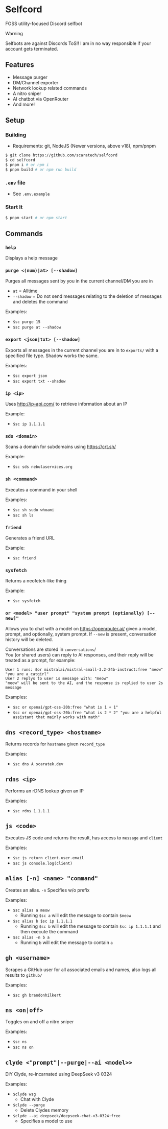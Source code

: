 # Selfcord
FOSS utility-focused Discord selfbot
> [!WARNING]
> Selfbots are against Discords ToS!! I am in no way responsible if your account gets terminated.

## Features
- Message purger
- DM/Channel exporter
- Network lookup related commands
- A nitro sniper
- AI chatbot via OpenRouter
- And more!

## Setup
### Building
- Requirements: git, NodeJS (Newer versions, above v18), npm/pnpm
```sh
$ git clone https://github.com/scaratech/selfcord
$ cd selfcord
$ pnpm i # or npm i
$ pnpm build # or npm run build
```
### `.env` file
- See `.env.example`

### Start It
```sh
$ pnpm start # or npm start
```

## Commands
### `help`
Displays a help message

### `purge <(num)|at> [--shadow]`
Purges all messages sent by you in the current channel/DM you are in
- `at` = Alltime
 - `--shadow` = Do not send messages relating to the deletion of messages and deletes the command

Examples:
- `$sc purge 15`
- `$sc purge at --shadow`

### `export <json|txt> [--shadow]`
Exports all messages in the current channel you are in to `exports/` with a specified file type. Shadow works the same.

Examples:
- `$sc export json`
- `$sc export txt --shadow`

### `ip <ip>`
Uses http://ip-api.com/ to retrieve information about an IP

Example:
- `$sc ip 1.1.1.1`

### `sds <domain>`
Scans a domain for subdomains using https://crt.sh/

Example:
- `$sc sds nebulaservices.org`

### `sh <command>`
Executes a command in your shell

Examples:
- `$sc sh sudo whoami`
- `$sc sh ls`


### `friend`
Generates a friend URL

Example:
- `$sc friend`

### `sysfetch`
Returns a neofetch-like thing

Example:
- `$sc sysfetch`

### `or <model> "user prompt" "system prompt (optionally) [--new]"`
Allows you to chat with a model on https://openrouter.ai/ given a model, prompt, and optionally, system prompt. If `--new` is present, conversation history will be deleted.

Conversations are stored in `conversations`/\
You (or shared users) can reply to AI responses, and their reply will be treated as a prompt, for example:
```
User 1 runs: $or mistralai/mistral-small-3.2-24b-instruct:free "meow" "you are a catgirl"
User 2 replys to user 1s message with: "meow"
"meow" will be sent to the AI, and the response is replied to user 2s message
```

Examples:
- `$sc or openai/gpt-oss-20b:free "what is 1 + 1"`
- `$sc or openai/gpt-oss-20b:free "what is 2 * 2" "you are a helpful assistant that mainly works with math"`

## `dns <record_type> <hostname>`
Returns records for `hostname` given `record_type`

Examples:
- `$sc dns A scaratek.dev`

## `rdns <ip>`
Performs an rDNS lookup given an IP

Examples:
- `$sc rdns 1.1.1.1`

## `js <code>`
Executes JS code and returns the result, has access to `message` and `client`

Examples:
- `$sc js return client.user.email`
- `$sc js console.log(client)`

## `alias [-n] <name> "command"`
Creates an alias. `-n` Specifies w/o prefix

Examples:
- `$sc alias a meow`
    - Running `$sc a` will edit the message to contain `$meow`
- `$sc alias b $sc ip 1.1.1.1`
    - Running `$sc b` will edit the message to contain `$sc ip 1.1.1.1` and then execute the command
- `$sc alias -n b a`
    - Running `b` will edit the message to contain `a`

## `gh <username>`
Scrapes a GitHub user for all associated emails and names, also logs all results to `github/`

Examples:
- `$sc gh brandonhilkert`

## `ns <on|off>`
Toggles on and off a nitro sniper

Examples:
- `$sc ns`
- `$sc ns on`


## `clyde <"prompt"|--purge|--ai <model>>`
DiY Clyde, re-incarnated using DeepSeek v3 0324

Examples:
- `$clyde wsg`
    - Chat with Clyde
- `$clyde --purge`
    - Delete Clydes memory
- `$clyde --ai deepseek/deepseek-chat-v3-0324:free`
    - Specifies a model to use